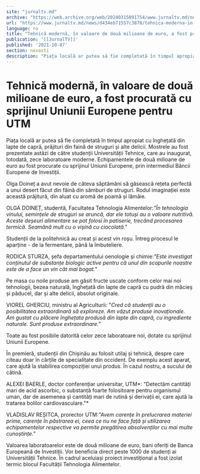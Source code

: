 ```yaml
---
site: "jurnaltv.md"
archive: "https://web.archive.org/web/20240315091754/www.jurnaltv.md/news/d434eb71557c3878/tehnica-moderna-in-valoare-de-"
url: "https://www.jurnaltv.md/news/d434eb71557c3878/tehnica-moderna-in-valoare-de-"
language: ro
title: "Tehnică modernă, în valoare de două milioane de euro, a fost procurată cu sprijinul Uniunii Europene pentru UTM"
publication: '[[JurnalTV]]'
published: '2021-10-07'
section: novosti
description: "Piața locală ar putea să fie completată în timpul apropiat cu înghețată din lapte de capră, prăjituri din faină de struguri și alte delicii. Mostrele au fost prezentate astăzi de către studenții Universității Tehnice, care au inaugurat, totodată, zece laboratoare moderne. Echipamentele de două milioane de euro au fost procurate cu sprijinul Uniunii Europene, prin intermediul Băncii Europene de Investiții."
---
```


# Tehnică modernă, în valoare de două milioane de euro, a fost procurată cu sprijinul Uniunii Europene pentru UTM

Piața locală ar putea să fie completată în timpul apropiat cu înghețată din lapte de capră, prăjituri din faină de struguri și alte delicii. Mostrele au fost prezentate astăzi de către studenții Universității Tehnice, care au inaugurat, totodată, zece laboratoare moderne. Echipamentele de două milioane de euro au fost procurate cu sprijinul Uniunii Europene, prin intermediul Băncii Europene de Investiții.

Olga Doineț a avut nevoie de câteva săptămâni să găsească rețeta perfectă a unui desert făcut din făină din sâmburi de struguri. Rodul imaginației este această prăjitură, din aluat cu aromă de poamă și lămâie.

OLGA DOINEȚ, studentă, Facultatea Tehnologia Alimentelor:*"În tehnologia vinului, semințele de struguri se aruncă, dar ele totuși au o valoare nutritivă. Aceste deșeuri alimentare se pot folosi în patiserie, trecând procesarea termică. Seamănă mult cu o vișină cu ciocolată."*

Studenții de la politehnică au creat și acest vin roșu. Întreg procesul le aparține - de la fermentare, până la îmbuteliere.

RODICA STURZA, șefa departamentului oenologie și chimie:*"Este investigat conținutul de substanțe biologic active pentru că unul din scopurile noastre este de a face un vin cât mai bogat."*

Pe masa cu noile produse am găsit fructe uscate conform celor mai noi tehnologii, bezea naturală, înghețată din lapte de capră cu pudră din măcieș și păducel, dar și alte delicii, absolut originale.

VIOREL GHERCIU, ministru al Agriculturii: "*Cred că studenții au o posibilitatea extraordinară să exploreze. Am văzut produse inovaționale. Am gustat cu plăcere înghețata produsă din lapte din capră, cu ingrediente naturale. Sunt produse extraordinare."*

Toate au fost posibile datorită celor zece laboratoare noi, dotate cu sprijinul Uniunii Europene.

În premieră, studenții din Chișinău au folosit utilaj și tehnică, despre care citeau doar în cărțile de specialitate din occident. De exemplu acest aparat, care ajută la stabilirea compoziției unui produs. În cazul nostru, a sucului de cătină.

ALEXEI BAERLE, doctor conferențiar universitar, UTM*: "Detectăm cantități mari de acid ascorbic, o substanță foarte folositoare pentru organismul uman, dar de asemenea și cantități mari de rutină și derivații ei, care ajută la tratarea bolilor cardiovasculare."*

VLADISLAV REȘITCA, prorector UTM:*"Avem carențe în prelucrarea materiei prime, carențe în păstrarea ei, ceea ce nu ne face față și utilizarea echipamentelor respective va permite pregătirea absolvenților cu mai multe cunoștințe."*

Valoarea laboratoarelor este de două milioane de euro, bani oferiți de Banca Europeană de Investiții. Vor beneficia direct peste 1000 de studenți ai Universității Tehnice. În cadrul aceluiași proiect investițional a fost izolat termic blocul Facultății Tehnologia Alimentelor.